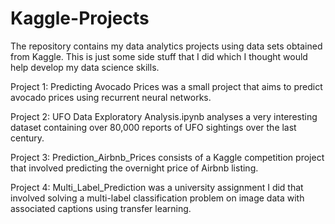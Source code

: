 # Kaggle-Projects

The repository contains my data analytics projects using data sets obtained from Kaggle. This is just some side stuff that I did which I thought would help develop my data science skills. 

Project 1: Predicting Avocado Prices was a small project that aims to predict avocado prices using recurrent neural networks. 

Project 2: UFO Data Exploratory Analysis.ipynb analyses a very interesting dataset containing over 80,000 reports of UFO sightings over the last century. 

Project 3: Prediction_Airbnb_Prices consists of a Kaggle competition project that involved predicting the overnight price of Airbnb listing. 

Project 4: Multi_Label_Prediction was a university assignment I did that involved solving a multi-label classification problem on image data with associated captions using transfer learning. 
